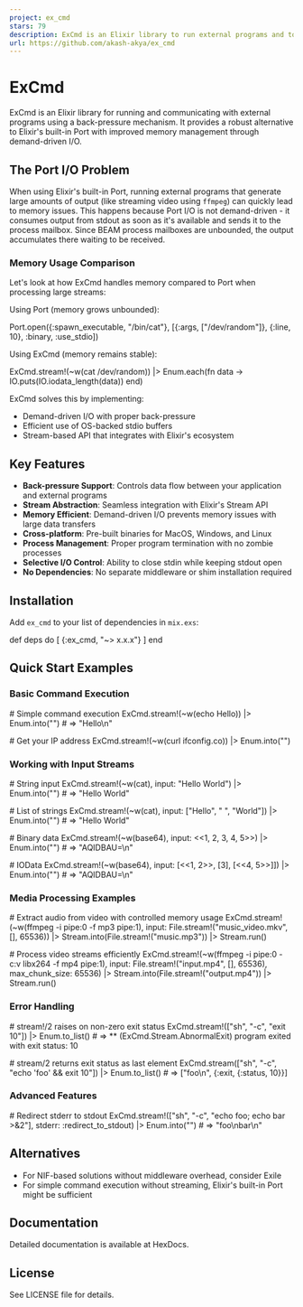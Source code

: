 ```yaml
---
project: ex_cmd
stars: 79
description: ExCmd is an Elixir library to run external programs and to communicate with back pressure
url: https://github.com/akash-akya/ex_cmd
---
```


ExCmd
=====

ExCmd is an Elixir library for running and communicating with external programs using a back-pressure mechanism. It provides a robust alternative to Elixir's built-in Port with improved memory management through demand-driven I/O.

The Port I/O Problem
--------------------

When using Elixir's built-in Port, running external programs that generate large amounts of output (like streaming video using `ffmpeg`) can quickly lead to memory issues. This happens because Port I/O is not demand-driven - it consumes output from stdout as soon as it's available and sends it to the process mailbox. Since BEAM process mailboxes are unbounded, the output accumulates there waiting to be received.

### Memory Usage Comparison

Let's look at how ExCmd handles memory compared to Port when processing large streams:

Using Port (memory grows unbounded):

Port.open({:spawn\_executable, "/bin/cat"}, \[{:args, \["/dev/random"\]}, {:line, 10}, :binary, :use\_stdio\])

Using ExCmd (memory remains stable):

ExCmd.stream!(~w(cat /dev/random))
|> Enum.each(fn data \->
  IO.puts(IO.iodata\_length(data))
end)

ExCmd solves this by implementing:

-   Demand-driven I/O with proper back-pressure
-   Efficient use of OS-backed stdio buffers
-   Stream-based API that integrates with Elixir's ecosystem

Key Features
------------

-   **Back-pressure Support**: Controls data flow between your application and external programs
-   **Stream Abstraction**: Seamless integration with Elixir's Stream API
-   **Memory Efficient**: Demand-driven I/O prevents memory issues with large data transfers
-   **Cross-platform**: Pre-built binaries for MacOS, Windows, and Linux
-   **Process Management**: Proper program termination with no zombie processes
-   **Selective I/O Control**: Ability to close stdin while keeping stdout open
-   **No Dependencies**: No separate middleware or shim installation required

Installation
------------

Add `ex_cmd` to your list of dependencies in `mix.exs`:

def deps do
  \[
    {:ex\_cmd, "~> x.x.x"}
  \]
end

Quick Start Examples
--------------------

### Basic Command Execution

\# Simple command execution
ExCmd.stream!(~w(echo Hello))
|> Enum.into("")
\# => "Hello\\n"

\# Get your IP address
ExCmd.stream!(~w(curl ifconfig.co))
|> Enum.into("")

### Working with Input Streams

\# String input
ExCmd.stream!(~w(cat), input: "Hello World")
|> Enum.into("")
\# => "Hello World"

\# List of strings
ExCmd.stream!(~w(cat), input: \["Hello", " ", "World"\])
|> Enum.into("")
\# => "Hello World"

\# Binary data
ExCmd.stream!(~w(base64), input: <<1, 2, 3, 4, 5\>>)
|> Enum.into("")
\# => "AQIDBAU=\\n"

\# IOData
ExCmd.stream!(~w(base64), input: \[<<1, 2\>>, \[3\], \[<<4, 5\>>\]\])
|> Enum.into("")
\# => "AQIDBAU=\\n"

### Media Processing Examples

\# Extract audio from video with controlled memory usage
ExCmd.stream!(~w(ffmpeg -i pipe:0 -f mp3 pipe:1),
  input: File.stream!("music\_video.mkv", \[\], 65536))
|> Stream.into(File.stream!("music.mp3"))
|> Stream.run()

\# Process video streams efficiently
ExCmd.stream!(~w(ffmpeg -i pipe:0 -c:v libx264 -f mp4 pipe:1),
  input: File.stream!("input.mp4", \[\], 65536),
  max\_chunk\_size: 65536)
|> Stream.into(File.stream!("output.mp4"))
|> Stream.run()

### Error Handling

\# stream!/2 raises on non-zero exit status
ExCmd.stream!(\["sh", "-c", "exit 10"\])
|> Enum.to\_list()
\# => \*\* (ExCmd.Stream.AbnormalExit) program exited with exit status: 10

\# stream/2 returns exit status as last element
ExCmd.stream(\["sh", "-c", "echo 'foo' && exit 10"\])
|> Enum.to\_list()
\# => \["foo\\n", {:exit, {:status, 10}}\]

### Advanced Features

\# Redirect stderr to stdout
ExCmd.stream!(\["sh", "-c", "echo foo; echo bar >&2"\],
  stderr: :redirect\_to\_stdout)
|> Enum.into("")
\# => "foo\\nbar\\n"

Alternatives
------------

-   For NIF-based solutions without middleware overhead, consider Exile
-   For simple command execution without streaming, Elixir's built-in Port might be sufficient

Documentation
-------------

Detailed documentation is available at HexDocs.

License
-------

See LICENSE file for details.
